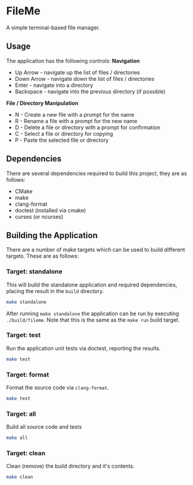 
# FileMe

A simple terminal-based file manager.

## Usage
The application has the following controls:
**Navigation**
 - Up Arrow - navigate up the list of files / directories
 - Down Arrow - navigate down the list of files / directories
 - Enter - navigate into a directory
 - Backspace - navigate into the previous directory (if possible)

**File / Directory Manipulation**
 - N - Create a new file with a prompt for the name
 - R - Rename a file with a prompt for the new name
 - D - Delete a file or directory with a prompt for confirmation
 - C - Select a file or directory for copying
 - P - Paste the selected file or directory

## Dependencies

There are several dependencies required to build this project, they are as follows:
 - CMake
 - make
 - clang-format
 - doctest (installed via cmake)
 - curses (or ncurses)

## Building the Application

There are a number of make targets which can be used to build different targets. These are as follows:

### Target: standalone

This will build the standalone application and required dependencies, placing the result in the `build` directory.

```bash
make standalone
```

After running `make standalone` the application can be run by executing `./build/fileme`. Note that this is the same as the `make run` build target.

### Target: test

Run the application unit tests via doctest, reporting the results.
```bash
make test
```

### Target: format

Format the source code via `clang-format`.
```bash
make test
```

### Target: all

Build all source code and tests
```bash
make all
```

### Target: clean

Clean (remove) the build directory and it's contents.
```bash
make clean
```
